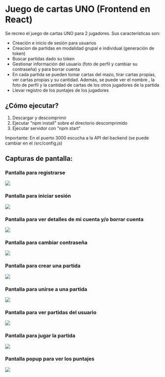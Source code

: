 # Juego de cartas UNO (Frontend en React)

Se recreo el juego de cartas UNO para 2 jugadores. Sus características son:
- Creación e inicio de sesión para usuarios
- Creacion de partidas en modalidad grupal e individual (generación de token)
- Buscar partidas dado su token
- Gestionar información del usuario (foto de perfil y cambiar su contraseña) y para borrar cuenta
- En cada partida se pueden tomar cartas del mazo, tirar cartas propias, ver cartas propias y su cantidad. Además, se puede ver el nombre , la foto de perfil y la cantidad de cartas de los otros jugadores de la partida
- Llevar registro de los puntajes de los jugadores

## ¿Cómo ejecutar?

1) Descargar y descomprimir
2) Ejecutar "npm install" sobre el directorio descomprimido
3) Ejecutar servidor con "npm start"
   
Importante: En el puerto 3000 escucha a la API del backend (se puede cambiar en el /src/config.js)

## Capturas de pantalla:
### Pantalla para registrarse
![](./capturas/0-registrarse.jpeg)
### Pantalla para iniciar sesión
![](./capturas/1-loguearse.jpeg)
### Pantalla para ver detalles de mi cuenta y/o borrar cuenta
![](./capturas/2-mi_cuenta.jpeg)
### Pantalla para cambiar contraseña
![](./capturas/3-cambiar_contrase%C3%B1a.jpeg)
### Pantalla para crear una partida
![](./capturas/4-crear_partida.jpeg)
### Pantalla para unirse a una partida
![](./capturas/5-unirse_partida.jpeg)
### Pantalla para ver partidas del usuario
![](./capturas/6-partidas_usuario.jpeg)
### Pantalla para jugar la partida
![](./capturas/7-panel_juego.jpeg)
### Pantalla popup para ver los puntajes
![](./capturas/8-puntaje_jugadores.jpeg)


